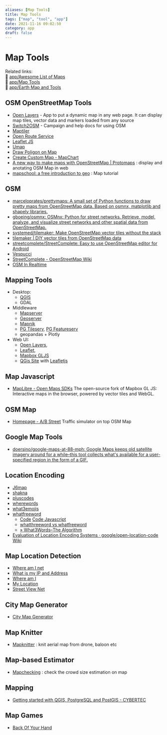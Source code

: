 ```yaml
---
aliases: [Map Tools]
title: Map Tools
tags: ["map", "tool", "app"]
date: 2021-11-16 09:02:50
category: app
draft: false
---
```


# Map Tools

Related links:  
🔗 [app/Awesome List of Maps](/app/map)  
🔗 [app/Map Tools](/app/map-tool)  
🔗 [app/Earth Map and Tools](/app/earth-map)  

## OSM OpenStreetMap Tools

- [Open Layers](https://openlayers.org/) - App to put a dynamic map in any web page. It can display map tiles, vector data and markers loaded from any source
- [Switch2OSM](https://switch2osm.org/) - Campaign and help docs for using OSM
- [Maptiler](https://maptiler.com/maps)
- [Open Route Service](https://maps.openrouteservice.org/directions)
- [Leaflet JS](https://leafletjs.com/)
- [Umap](https://umap.openstreetmap.fr/en/)
- [Draw Poligon on Map](https://www.keene.edu/campus/maps/tool/)
- [Create Custom Map - MapChart](https://mapchart.net/)
- [A new way to make maps with OpenStreetMap | Protomaps](https://protomaps.com/blog/new-way-to-make-maps/) : display and anotating OSM Map in web
- [mapschool: a free introduction to geo](https://mapschool.io/) : Map tutorial

## OSM

- [marceloprates/prettymaps: A small set of Python functions to draw pretty maps from OpenStreetMap data. Based on osmnx, matplotlib and shapely libraries.](https://github.com/marceloprates/prettymaps)
- [gboeing/osmnx: OSMnx: Python for street networks. Retrieve, model, analyze, and visualize street networks and other spatial data from OpenStreetMap.](https://github.com/gboeing/osmnx)
- [systemed/tilemaker: Make OpenStreetMap vector tiles without the stack](https://github.com/systemed/tilemaker)
- [tilemaker | DIY vector tiles from OpenStreetMap data](https://tilemaker.org/)
- [streetcomplete/StreetComplete: Easy to use OpenStreetMap editor for Android](https://github.com/streetcomplete/StreetComplete)
- [Vespucci](http://vespucci.io/)
- [StreetComplete - OpenStreetMap Wiki](https://wiki.openstreetmap.org/wiki/StreetComplete)
- [OSM In Realtime](https://osm-in-realtime.jwestman.net/)

## Mapping Tools

- Desktop:
  - [QGIS](https://qgis.org)
  - GDAL
- Middleware
  - [Mapserver](https://mapserver.org)
  - [Geoserver](https://geoserver.org)
  - [Mapnik](https://mapnik.org)
  - [PG Tileserv](https://github.com/crunchydata/pg_tileserv), [PG Featureserv](https://github.com/crunchydata/pg_featureserv)
  - geopandas + Plotly
- Web UI:
  - [Open Layers](https://openlayers.org),
  - [Leaflet](https://leaflet.org),
  - [Mapbox GLJS](https://www.mapbox.com/mapbox-gljs)
  - [QGis Site](https://www.qgis.org/en/site/) with [Leafletjs](https://leafletjs.com/)

## Map Javascript

- [MapLibre - Open Maps SDKs](https://maplibre.org/) The open-source fork of Mapbox GL JS: Interactive maps in the browser, powered by vector tiles and WebGL.

## OSM Map

- [Homepage - A/B Street](https://a-b-street.github.io/docs/index.html) Traffic simulator on top OSM Map

## Google Map Tools

- [doersino/google-maps-at-88-mph: Google Maps keeps old satellite imagery around for a while–this tool collects what's available for a user-specified region in the form of a GIF.](https://github.com/doersino/google-maps-at-88-mph)

## Location Encoding

- [J6map](https://j6map.netlify.app/)
- [shakna](https://git.sr.ht/~shakna/j6)
- [pluscodes](https://maps.google.com/pluscodes/)
- [wherewords](https://wherewords.id/)
- [what3emojis](https://what3emojis.com/)
- [whatfreeword](https://archive.is/e26a7)
    - [Code](https://cryptome.org/2021/04/whatfreewords-py.tar.gz) [Code Javascript](https://cryptome.org/2021/04/WhatFreeWords-Javascript-Library.txt)
    - [whatthreeword vs whatfreeword](https://justpaste.it/39hat)
    - [» What3Words–The Algorithm](https://cybergibbons.com/security-2/what3words-the-algorithm/)
- [Evaluation of Location Encoding Systems · google/open-location-code Wiki](https://github.com/google/open-location-code/wiki/Evaluation-of-Location-Encoding-Systems)

## Map Location Detection

- [Where am I net](https://www.where-am-i.net/)
- [What is my IP and Address](https://esmailelbobdev2.github.io/What-Is-My-IP-Address/)
- [Where am I](https://www.where-am-i.co/)
- [My Location](https://mylocation.org/)
- [Street View Net](https://www.street-view.net/)

## City Map Generator

- [City Map Generator](https://maps.probabletrain.com/#/)

## Map Knitter

- [Mapknitter](https://mapknitter.org) : knit aerial map from drone, baloon etc

## Map-based Estimator

- [Mapchecking](https://www.mapchecking.com) : check the crowd size estimation on map

## Mapping

- [Getting started with QGIS, PostgreSQL and PostGIS - CYBERTEC](https://www.cybertec-postgresql.com/en/getting-started-qgis-postgresql-postgis/)

## Map Games

- [Back Of Your Hand](https://backofyourhand.com/-7.45774,109.29869/XLVHWF)
